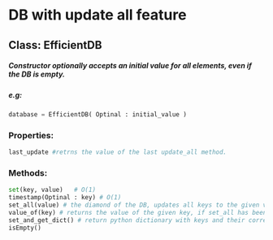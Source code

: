 # DB with update all feature

## Class: EfficientDB
#####   Constructor optionally accepts an initial value for all elements, even if the DB is empty.
#####   e.g:
```Python
database = EfficientDB( Optinal : initial_value )
```
### Properties:
```Python
last_update #retrns the value of the last update_all method.
```
### Methods: 
``` Python
set(key, value)   # O(1)
timestamp(Optinal : key) # O(1)
set_all(value) # the diamond of the DB, updates all keys to the given value in O(1)
value_of(key) # returns the value of the given key, if set_all has been called after the value was declared, returns last_update. done in O(1)
set_and_get_dict() # return python dictionary with keys and their correct values according to update_all method, θ(n) 
isEmpty() 
```

